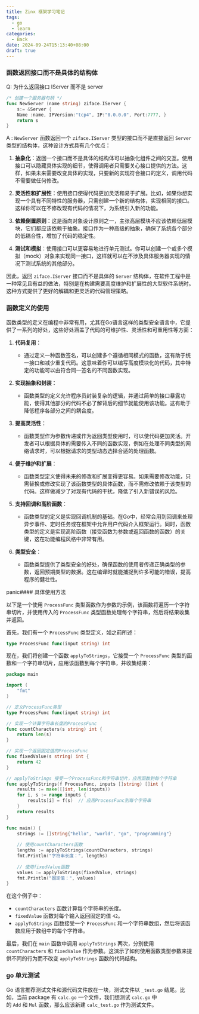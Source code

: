 ```yaml
---
title: Zinx 框架学习笔记
tags:
  - go
  - learn
categories:
  - Back
date: 2024-09-24T15:13:40+08:00
draft: true
---
```

### 函数返回接口而不是具体的结构体

Q: 为什么返回接口 IServer 而不是 server

```go
/* 创建一个服务器句柄 */ 
func NewServer (name string) ziface.IServer { 
	s:= &Server {
	Name :name, IPVersion:"tcp4", IP:"0.0.0.0", Port:7777, }
	return s 
}
```

A : `NewServer` 函数返回一个 `ziface.IServer` 类型的接口而不是直接返回 `Server` 类型的结构体，这种设计方式具有几个优点：

1. **抽象化**：返回一个接口而不是具体的结构体可以抽象化组件之间的交互。使用接口可以隐藏具体实现的细节，使得调用者只需要关心接口提供的方法。这样，如果未来需要改变具体的实现，只要新的实现符合接口的定义，调用代码不需要做任何修改。
    
2. **灵活性和扩展性**：使用接口使得代码更加灵活和易于扩展。比如，如果你想实现一个具有不同特性的服务器，只需创建一个新的结构体，实现相同的接口。这样你可以在不修改现有代码的情况下，为系统引入新的功能。
    
3. **依赖倒置原则**：这是面向对象设计原则之一，主张高层模块不应该依赖低层模块，它们都应该依赖于抽象。接口作为一种高级的抽象，确保了系统各个部分的低耦合性，增加了代码的稳定性。
    
4. **测试和模拟**：使用接口可以更容易地进行单元测试。你可以创建一个或多个模拟（mock）对象来实现同一接口，这样就可以在不涉及具体服务器实现的情况下测试系统的其他部分。
    

因此，返回 `ziface.IServer` 接口而不是具体的 `Server` 结构体，在软件工程中是一种常见且有益的做法，特别是在构建需要高度维护和扩展性的大型软件系统时。这种方式提供了更好的解耦和更灵活的代码管理策略。

### 函数定义的使用

函数类型的定义在编程中非常有用，尤其在Go语言这样的类型安全语言中，它提供了一系列的好处，这些好处涵盖了代码的可维护性、灵活性和可重用性等方面：

1. **代码复用**：
    
    - 通过定义一种函数签名，可以创建多个遵循相同模式的函数，这有助于统一接口和减少重复代码。这意味着你可以编写高度模块化的代码，其中特定的功能可以由符合同一签名的不同函数实现。
2. **实现抽象和封装**：
    
    - 函数类型的定义允许程序员封装复杂的逻辑，并通过简单的接口暴露功能，使得其他部分的代码不必了解背后的细节就能使用该功能。这有助于降低程序各部分之间的耦合度。
3. **提高灵活性**：
    
    - 函数类型作为参数传递或作为返回类型使用时，可以使代码更加灵活。开发者可以根据具体的需要传入不同的函数实现，例如在处理不同类型的网络请求时，可以根据请求的类型动态选择合适的处理函数。
4. **便于维护和扩展**：
    
    - 函数类型定义使得未来的修改和扩展变得更容易。如果需要修改功能，只需替换或修改实现了该函数类型的具体函数，而不需修改依赖于该类型的代码。这样做减少了对现有代码的干扰，降低了引入新错误的风险。
5. **支持回调和高阶函数**：
    
    - 函数类型的定义是实现回调机制的基础。在Go中，经常会用到回调来处理异步事件、定时任务或在框架中允许用户代码介入框架运行。同时，函数类型的定义是实现高阶函数（接受函数为参数或返回函数的函数）的关键，这在功能编程风格中非常有用。
6. **类型安全**：
    
    - 函数类型提供了类型安全的好处，确保函数的使用者传递正确类型的参数，返回预期类型的数据。这在编译时就能捕捉到许多可能的错误，提高程序的健壮性。

panic#### 具体使用方法

以下是一个使用 `ProcessFunc` 类型函数作为参数的示例，该函数将遍历一个字符串切片，并使用传入的 `ProcessFunc` 类型函数处理每个字符串，然后将结果收集并返回。

首先，我们有一个 `ProcessFunc` 类型定义，如之前所述：

```go
type ProcessFunc func(input string) int
```

现在，我们将创建一个函数 `applyToStrings`，它接受一个 `ProcessFunc` 类型的函数和一个字符串切片，应用该函数到每个字符串，并收集结果：

```go
package main

import (
    "fmt"
)

// 定义ProcessFunc类型
type ProcessFunc func(input string) int

// 实现一个计算字符串长度的ProcessFunc
func countCharacters(s string) int {
    return len(s)
}

// 实现一个返回固定值的ProcessFunc
func fixedValue(s string) int {
    return 42
}

// applyToStrings 接受一个ProcessFunc和字符串切片，应用函数到每个字符串
func applyToStrings(f ProcessFunc, inputs []string) []int {
    results := make([]int, len(inputs))
    for i, s := range inputs {
        results[i] = f(s)  // 应用ProcessFunc到每个字符串
    }
    return results
}

func main() {
    strings := []string{"hello", "world", "go", "programming"}
    
    // 使用countCharacters函数
    lengths := applyToStrings(countCharacters, strings)
    fmt.Println("字符串长度：", lengths)
    
    // 使用fixedValue函数
    values := applyToStrings(fixedValue, strings)
    fmt.Println("固定值：", values)
}

```

在这个例子中：

- `countCharacters` 函数计算每个字符串的长度。
- `fixedValue` 函数对每个输入返回固定的值 `42`。
- `applyToStrings` 函数接受一个 `ProcessFunc` 和一个字符串数组，然后将该函数应用于数组中的每个字符串。

最后，我们在 `main` 函数中调用 `applyToStrings` 两次，分别使用 `countCharacters` 和 `fixedValue` 作为参数。这演示了如何使用函数类型参数来提供不同的行为而不改变 `applyToStrings` 函数的代码结构。

### go 单元测试

Go 语言推荐测试文件和源代码文件放在一块，测试文件以 `_test.go` 结尾。比如，当前 package 有 `calc.go` 一个文件，我们想测试 `calc.go` 中的 `Add` 和 `Mul` 函数，那么应该新建 `calc_test.go` 作为测试文件。